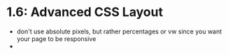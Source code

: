 # 1.6: Advanced CSS Layout

- don't use absolute pixels, but rather percentages or vw since you want your page to be responsive
-